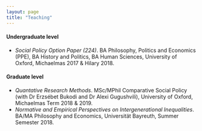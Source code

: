 ```yaml
---
layout: page
title: "Teaching"
---
```


#### Undergraduate level

- *Social Policy Option Paper (224)*. BA Philosophy, Politics and Economics (PPE), BA History and Politics, BA Human Sciences, University of Oxford, Michaelmas 2017 & Hilary 2018.

#### Graduate level

- *Quantative Research Methods*. MSc/MPhil Comparative Social Policy (with Dr
Erzsébet Bukodi and Dr Alexi Gugushvili), University of Oxford, Michaelmas Term 2018 & 2019.
- *Normative and Empirical Perspectives on Intergenerational Inequalities*. BA/MA Philosophy and Economics, Universität Bayreuth, Summer Semester 2018.
